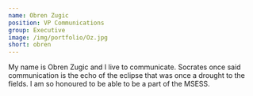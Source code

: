 ```yaml
---
name: Obren Zugic
position: VP Communications
group: Executive
image: /img/portfolio/Oz.jpg
short: obren
---
```

<p>My name is Obren Zugic and I live to communicate. Socrates once said communication is the echo of the eclipse that was once a drought to the fields. I am so honoured to be able to be a part of the MSESS.</p>
